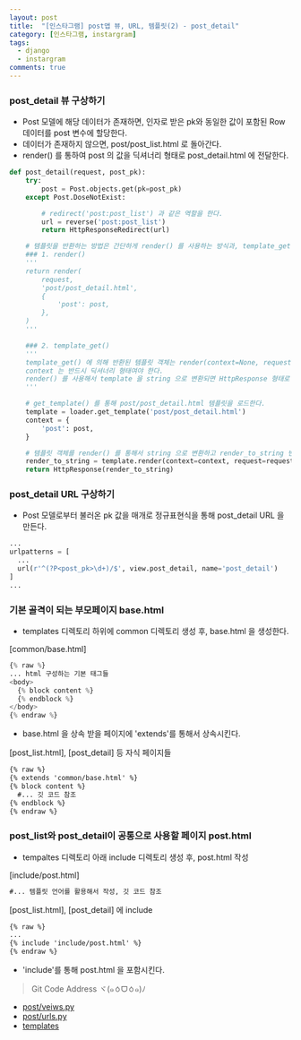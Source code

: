 ```yaml
---
layout: post
title:  "[인스타그램] post앱 뷰, URL, 템플릿(2) - post_detail"
category: [인스타그램, instargram]
tags:
  - django
  - instargram
comments: true
---
```


### post_detail 뷰 구상하기
- Post 모델에 해당 데이터가 존재하면, 인자로 받은 pk와 동일한 값이 포함된 Row 데이터를 post 변수에 할당한다.
- 데이터가 존재하지 않으면, post/post_list.html 로 돌아간다.
- render() 를 통하여 post 의 값을 딕셔너리 형태로 post_detail.html 에 전달한다.

```python
def post_detail(request, post_pk):
    try:
        post = Post.objects.get(pk=post_pk)
    except Post.DoseNotExist:

        # redirect('post:post_list') 과 같은 역할을 한다.
        url = reverse('post:post_list')
        return HttpResponseRedirect(url)

    # 템플릿을 반환하는 방법은 간단하게 render() 를 사용하는 방식과, template_get() 을 사용하는 약간 복잡한 방법이 있다.
    ### 1. render()
    '''
    return render(
        request,
        'post/post_detail.html',
        {
            'post': post,
        },
    )
    '''

    ### 2. template_get()
    '''
    template_get() 에 의해 반환된 템플릿 객체는 render(context=None, request=None) 를 제공해야한다.
    context 는 반드시 딕셔너리 형태여야 한다.
    render() 를 사용해서 template 을 string 으로 변환되면 HttpResponse 형태로 반환한다.
    '''

    # get_template() 를 통해 post/post_detail.html 템플릿을 로드한다.
    template = loader.get_template('post/post_detail.html')
    context = {
        'post': post,
    }

    # 템플릿 객체를 render() 를 통해서 string 으로 변환하고 render_to_string 변수에 할당한다.
    render_to_string = template.render(context=context, request=request)
    return HttpResponse(render_to_string)
```

### post_detail URL 구상하기
- Post 모델로부터 불러온 pk 값을 매개로 정규표현식을 통해 post_detail URL 을 만든다.

```python
...
urlpatterns = [
  ...
  url(r'^(?P<post_pk>\d+)/$', view.post_detail, name='post_detail')
]
...
```

### 기본 골격이 되는 부모페이지 base.html
- templates 디렉토리 하위에 common 디렉토리 생성 후, base.html 을 생성한다.

[common/base.html]
```python
{% raw %}
... html 구성하는 기본 태그들
<body>
  {% block content %}
  {% endblock %}
</body>
{% endraw %}
```
- base.html 을 상속 받을 페이지에 'extends'를 통해서 상속시킨다.

[post_list.html], [post_detail] 등 자식 페이지들
```html
{% raw %}
{% extends 'common/base.html' %}
{% block content %}
  #... 깃 코드 참조
{% endblock %}
{% endraw %}
```

### post_list와 post_detail이 공통으로 사용할 페이지 post.html
- tempaltes 디렉토리 아래 include 디렉토리 생성 후, post.html 작성

[include/post.html]
```html
#... 템플릿 언어를 활용해서 작성, 깃 코드 참조
```

[post_list.html], [post_detail] 에 include
```html
{% raw %}
...
{% include 'include/post.html' %}
{% endraw %}
```
- 'include'를 통해 post.html 을 포함시킨다.

> Git Code Address ヾ(๑ㆁᗜㆁ๑)ﾉ
- [post/veiws.py](https://github.com/bbungsang/Instargram-project/blob/master/instargram/post/views.py)
- [post/urls.py](https://github.com/bbungsang/Instargram-project/blob/master/instargram/post/urls.py)
- [templates](https://github.com/bbungsang/Instargram-project/tree/master/instargram/templates)
